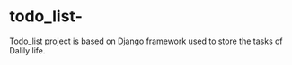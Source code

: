 # todo_list-
Todo_list project is based on Django framework used to store the tasks of Dalily life.
